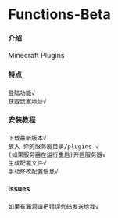 # Functions-Beta

#### 介绍
Minecraft Plugins

#### 特点
    
    登陆功能√
    获取玩家地址√

#### 安装教程

    下载最新版本√
    放入 你的服务器目录/plugins √
    (如果服务器在运行重启)开启服务器√
    生成配置文件√
    手动修改配置信息√

#### issues
    
    如果有漏洞请把错误代码发送给我√
